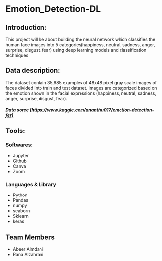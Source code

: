 # Emotion_Detection-DL
## Introduction:
This project will be about building the neural network which classifies the human face images into 5 categories(happiness, neutral, sadness, anger, surprise, disgust, fear) using deep learning models and classification techniques

## Data description:
The dataset contain 35,685 examples of 48x48 pixel gray scale images of faces divided into train and test dataset. Images are categorized based on the emotion shown in the facial expressions (happiness, neutral, sadness, anger, surprise, disgust, fear).

##### Data sorce [https://www.kaggle.com/ananthu017/emotion-detection-fer]

## Tools:

### Softwares:

* Jupyter
* Github
* Canva
* Zoom

### Languages & Library

* Python
* Pandas
* numpy
* seaborn
* Sklearn
* keras

## Team Members

* Abeer Almdani
* Rana Alzahrani
